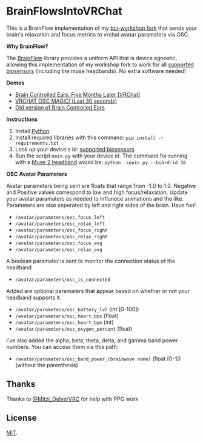 # BrainFlowsIntoVRChat

This is a BrainFlow implementation of my [bci-workshop fork](https://github.com/ChilloutCharles/bci-workshop) that sends your brain's relaxation and focus metrics to vrchat avatar paramaters via OSC.

**Why BrainFlow?**

The [BrainFlow](https://BrainFlow.org) library provides a uniform API that is device agnostic, allowing this implementation of my workshop fork to work for all [supported biosensors](https://BrainFlow.readthedocs.io/en/stable/SupportedBoards.html) (including the muse headbands). No extra software needed!

**Demos** 
- [Brain Controlled Ears: Five Months Later [VRChat]](https://www.youtube.com/watch?v=kPPTT3ogEgg)
- [VRCHAT OSC MAGIC! (Last 30 seconds)](https://twitter.com/kentrl_z/status/1497020472046800897)
- [Old version of Brain Controlled Ears](https://www.youtube.com/watch?v=WjWc51xNgKg)

**Instructions**

1. Install [Python](https://www.python.org)
2. Install required libraries with this command: `pip install -r requirements.txt`
3. Look up your device's id: [supported biosensors](https://BrainFlow.readthedocs.io/en/stable/SupportedBoards.html)
4. Run the script `main.py` with your device id. The command for running with a [Muse 2 headband](https://choosemuse.com/muse-2/) would be: `python .\main.py --board-id 38`

**OSC Avatar Parameters**

Avatar parameters being sent are floats that range from -1.0 to 1.0. Negative and Positive values correspond to low and high focus/relaxation. Update your avatar paramaters as needed to influnece animations and the like. Parameters are also seperated by left and right sides of the brain. Have fun!

- `/avatar/parameters/osc_focus_left`
- `/avatar/parameters/osc_relax_left`
- `/avatar/parameters/osc_focus_right`
- `/avatar/parameters/osc_relax_right`
- `/avatar/parameters/osc_focus_avg`
- `/avatar/parameters/osc_relax_avg`

A boolean paramater is sent to monitor the connection status of the headband

- `/avatar/parameters/osc_is_connected`

Added are optional paramaters that appear based on whether or not your headband supports it.
- `/avatar/parameters/osc_battery_lvl` (int [0-100])
- `/avatar/parameters/osc_heart_bps` (float)
- `/avatar/parameters/osc_heart_bpm` (int)
- `/avatar/parameters/osc_oxygen_percent` (float)

I've also added the alpha, beta, theta, delta, and gamma band power numbers. You can access them via this path:
- `/avatar/paramaters/osc_band_power_(brainwave name)` (float [0-1]) (without the parenthesis)

## Thanks
Thanks to [@Mitzi_DelverVRC](https://twitter.com/Mitzi_DelverVRC) for help with PPG work

## License
[MIT](http://opensource.org/licenses/MIT).